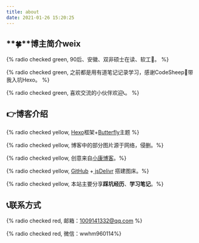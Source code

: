 ```yaml
---
title: about
date: 2021-01-26 15:20:25
---
```


## **🍀**博主简介weix

{% radio checked  green, 90后、安徽、双非硕士在读、软工🚗。 %}

{% radio checked  green, 之前都是用有道笔记记录学习，感谢CodeSheep🐏带我入坑Hexo。 %}

{% radio checked  green, 喜欢交流的小伙伴欢迎📞。 %}

## 👉博客介绍

{% radio checked  yellow, [Hexo](https://hexo.io/)框架+[Butterfly](https://github.com/jerryc127/hexo-theme-butterfly)主题 %}

{% radio checked  yellow, 博客中的部分图片源于网络，侵删。%}

{% radio checked  yellow, 创意来自[小康博客](https://www.antmoe.com/)。%}

{% radio checked  yellow, [GitHub](https://github.com/xingjiahui/CDN) +[ jsDelivr](https://www.jsdelivr.com/) 搭建图床。%}

{% radio checked  yellow, 本站主要分享**踩坑经历**、**学习笔记**。%}

## 📞联系方式

{% radio checked red, 邮箱：1009141332@qq.com %}

{% radio checked red, 微信：wwhm960114%}

<script src="https://cdn.jsdelivr.net/gh/sviptzk/HexoStaticFile@latest/Hexo/js/WithoutLine.min.js"></script>

<script src="https://cdn.jsdelivr.net/gh/sviptzk/HexoStaticFile@latest/Hexo/js/WithoutLine.min.js"></script>

